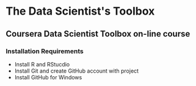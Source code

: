 # The Data Scientist's Toolbox
## Coursera Data Scientist Toolbox on-line course
### Installation Requirements
* Install R and RStucdio
* Install Git and create GitHub account with project
* Install GitHub for Windows
